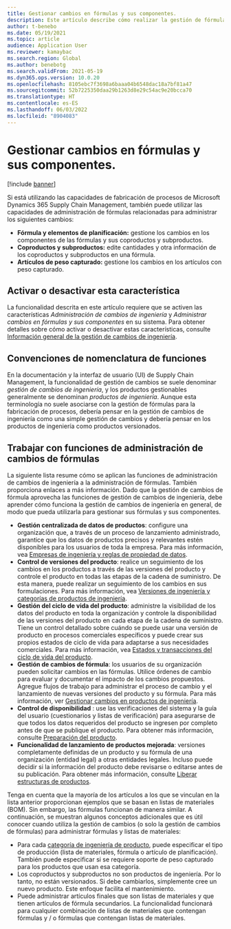 ```yaml
---
title: Gestionar cambios en fórmulas y sus componentes.
description: Este artículo describe cómo realizar la gestión de fórmulas y gestionar los cambios para procesar los datos maestros de fabricación.
author: t-benebo
ms.date: 05/19/2021
ms.topic: article
audience: Application User
ms.reviewer: kamaybac
ms.search.region: Global
ms.author: benebotg
ms.search.validFrom: 2021-05-19
ms.dyn365.ops.version: 10.0.20
ms.openlocfilehash: 8105ebc7f3698a6baaa04b6548dac18a7bf81a47
ms.sourcegitcommit: 52b7225350daa29b1263d8e29c54ac9e20bcca70
ms.translationtype: HT
ms.contentlocale: es-ES
ms.lasthandoff: 06/03/2022
ms.locfileid: "8904083"
---
```

# <a name="manage-changes-in-formulas-and-their-ingredients"></a>Gestionar cambios en fórmulas y sus componentes.

[!include [banner](../includes/banner.md)]

Si está utilizando las capacidades de fabricación de procesos de Microsoft Dynamics 365 Supply Chain Management, también puede utilizar las capacidades de administración de fórmulas relacionadas para administrar los siguientes cambios:

- **Fórmula y elementos de planificación:** gestione los cambios en los componentes de las fórmulas y sus coproductos y subproductos.
- **Coproductos y subproductos:** edite cantidades y otra información de los coproductos y subproductos en una fórmula.
- **Artículos de peso capturado:** gestione los cambios en los artículos con peso capturado.

## <a name="turn-this-feature-on-or-off"></a>Activar o desactivar esta característica

La funcionalidad descrita en este artículo requiere que se activen las características *Administración de cambios de ingeniería* y *Administrar cambios en fórmulas y sus componentes* en su sistema. Para obtener detalles sobre cómo activar o desactivar estas características, consulte [Información general de la gestión de cambios de ingeniería](product-engineering-overview.md).

## <a name="feature-naming-conventions"></a>Convenciones de nomenclatura de funciones

En la documentación y la interfaz de usuario (UI) de Supply Chain Management, la funcionalidad de gestión de cambios se suele denominar *gestión de cambios de ingeniería*, y los productos gestionables generalmente se denominan *productos de ingeniería*. Aunque esta terminología no suele asociarse con la gestión de fórmulas para la fabricación de procesos, debería pensar en la gestión de cambios de ingeniería como una simple gestión de cambios y debería pensar en los productos de ingeniería como productos versionados.

## <a name="work-with-formula-change-management-features"></a>Trabajar con funciones de administración de cambios de fórmulas

La siguiente lista resume cómo se aplican las funciones de administración de cambios de ingeniería a la administración de fórmulas. También proporciona enlaces a más información. Dado que la gestión de cambios de fórmula aprovecha las funciones de gestión de cambios de ingeniería, debe aprender cómo funciona la gestión de cambios de ingeniería en general, de modo que pueda utilizarla para gestionar sus fórmulas y sus componentes.

- **Gestión centralizada de datos de productos**: configure una organización que, a través de un proceso de lanzamiento administrado, garantice que los datos de productos precisos y relevantes estén disponibles para los usuarios de toda la empresa. Para más información, vea [Empresas de ingeniería y reglas de propiedad de datos](engineering-org-data-ownership-rules.md).
- **Control de versiones del producto**: realice un seguimiento de los cambios en los productos a través de las versiones del producto y controle el producto en todas las etapas de la cadena de suministro. De esta manera, puede realizar un seguimiento de los cambios en sus formulaciones. Para más información, vea [Versiones de ingeniería y categorías de productos de ingeniería](engineering-versions-product-category.md).
- **Gestión del ciclo de vida del producto**: administre la visibilidad de los datos del producto en toda la organización y controle la disponibilidad de las versiones del producto en cada etapa de la cadena de suministro. Tiene un control detallado sobre cuándo se puede usar una versión de producto en procesos comerciales específicos y puede crear sus propios estados de ciclo de vida para adaptarse a sus necesidades comerciales. Para más información, vea [Estados y transacciones del ciclo de vida del producto](product-lifecycle-state-transactions.md).
- **Gestión de cambios de fórmula**: los usuarios de su organización pueden solicitar cambios en las fórmulas. Utilice órdenes de cambio para evaluar y documentar el impacto de los cambios propuestos. Agregue flujos de trabajo para administrar el proceso de cambio y el lanzamiento de nuevas versiones del producto y su fórmula. Para más información, ver [Gestionar cambios en productos de ingeniería](engineering-change-management.md).
- **Control de disponibilidad** : use las verificaciones del sistema y la guía del usuario (cuestionarios y listas de verificación) para asegurarse de que todos los datos requeridos del producto se ingresen por completo antes de que se publique el producto. Para obtener más información, consulte [Preparación del producto](product-readiness.md).
- **Funcionalidad de lanzamiento de productos mejorada**: versiones completamente definidas de un producto y su fórmula de una organización (entidad legal) a otras entidades legales. Incluso puede decidir si la información del producto debe revisarse o editarse antes de su publicación. Para obtener más información, consulte [Liberar estructuras de productos](release-product-structure.md).

Tenga en cuenta que la mayoría de los artículos a los que se vinculan en la lista anterior proporcionan ejemplos que se basan en listas de materiales (BOM). Sin embargo, las fórmulas funcionan de manera similar. A continuación, se muestran algunos conceptos adicionales que es útil conocer cuando utiliza la gestión de cambios (o solo la gestión de cambios de fórmulas) para administrar fórmulas y listas de materiales:

- Para cada [categoría de ingeniería de producto](engineering-versions-product-category.md), puede especificar el tipo de producción (lista de materiales, fórmula o artículo de planificación). También puede especificar si se requiere soporte de peso capturado para los productos que usan esa categoría.
- Los coproductos y subproductos no son productos de ingeniería. Por lo tanto, no están versionados. Si debe cambiarlos, simplemente cree un nuevo producto. Este enfoque facilita el mantenimiento.
- Puede administrar artículos finales que son listas de materiales y que tienen artículos de fórmula secundarios. La funcionalidad funcionará para cualquier combinación de listas de materiales que contengan fórmulas y / o fórmulas que contengan listas de materiales.
